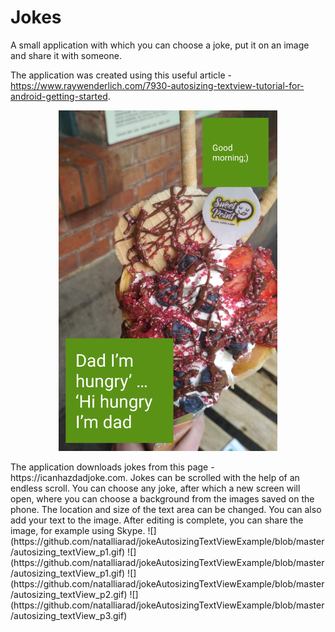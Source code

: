 # Jokes
A small application with which you can choose a joke, put it on an image and share it with someone.

The application was created using this useful article - https://www.raywenderlich.com/7930-autosizing-textview-tutorial-for-android-getting-started.
<p align="center">
  <img padding="24px" src="https://github.com/natalliarad/jokeAutosizingTextViewExample/blob/master/shared_image.png" width="350"/>
<p>
The application downloads jokes from this page - https://icanhazdadjoke.com. Jokes can be scrolled with the help of an endless scroll. You can choose any joke, after which a new screen will open, where you can choose a background from the images saved on the phone. The location and size of the text area can be changed. You can also add your text to the image. After editing is complete, you can share the image, for example using Skype.
![](https://github.com/natalliarad/jokeAutosizingTextViewExample/blob/master/autosizing_textView_p1.gif)
![](https://github.com/natalliarad/jokeAutosizingTextViewExample/blob/master/autosizing_textView_p1.gif)
![](https://github.com/natalliarad/jokeAutosizingTextViewExample/blob/master/autosizing_textView_p2.gif)
![](https://github.com/natalliarad/jokeAutosizingTextViewExample/blob/master/autosizing_textView_p3.gif)
